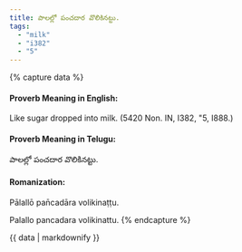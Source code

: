 ```yaml
---
title: పాలల్లో పంచదార వొలికినట్టు.
tags:
  - "milk"
  - "i382"
  - "5"
---
```


{% capture data %}
#### Proverb Meaning in English:
Like sugar dropped into milk.
(5420 Non. IN, I382, "5, I888.)

#### Proverb Meaning in Telugu:
పాలల్లో పంచదార వొలికినట్టు.

#### Romanization:
Pālallō pan̄cadāra volikinaṭṭu.

Palallo pancadara volikinattu.
{% endcapture %}

{{ data | markdownify }}

